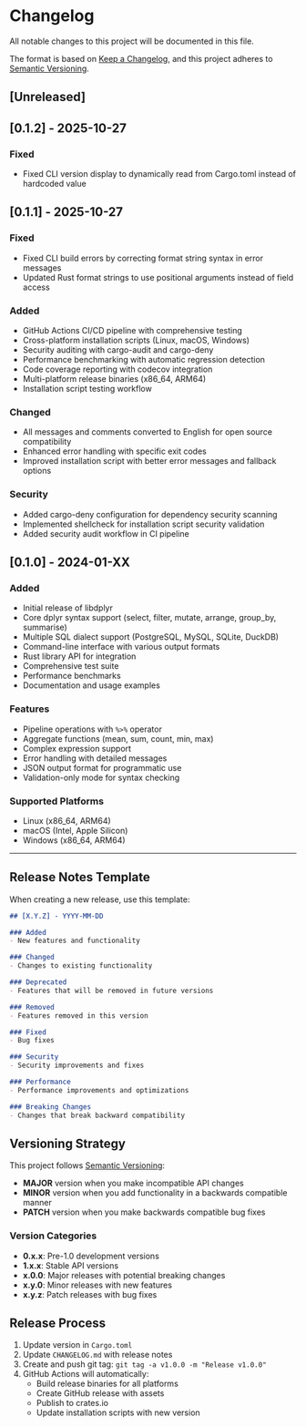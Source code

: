 # Changelog

All notable changes to this project will be documented in this file.

The format is based on [Keep a Changelog](https://keepachangelog.com/en/1.0.0/),
and this project adheres to [Semantic Versioning](https://semver.org/spec/v2.0.0.html).

## [Unreleased]

## [0.1.2] - 2025-10-27

### Fixed
- Fixed CLI version display to dynamically read from Cargo.toml instead of hardcoded value

## [0.1.1] - 2025-10-27

### Fixed
- Fixed CLI build errors by correcting format string syntax in error messages
- Updated Rust format strings to use positional arguments instead of field access

### Added
- GitHub Actions CI/CD pipeline with comprehensive testing
- Cross-platform installation scripts (Linux, macOS, Windows)
- Security auditing with cargo-audit and cargo-deny
- Performance benchmarking with automatic regression detection
- Code coverage reporting with codecov integration
- Multi-platform release binaries (x86_64, ARM64)
- Installation script testing workflow

### Changed
- All messages and comments converted to English for open source compatibility
- Enhanced error handling with specific exit codes
- Improved installation script with better error messages and fallback options

### Security
- Added cargo-deny configuration for dependency security scanning
- Implemented shellcheck for installation script security validation
- Added security audit workflow in CI pipeline

## [0.1.0] - 2024-01-XX

### Added
- Initial release of libdplyr
- Core dplyr syntax support (select, filter, mutate, arrange, group_by, summarise)
- Multiple SQL dialect support (PostgreSQL, MySQL, SQLite, DuckDB)
- Command-line interface with various output formats
- Rust library API for integration
- Comprehensive test suite
- Performance benchmarks
- Documentation and usage examples

### Features
- Pipeline operations with `%>%` operator
- Aggregate functions (mean, sum, count, min, max)
- Complex expression support
- Error handling with detailed messages
- JSON output format for programmatic use
- Validation-only mode for syntax checking

### Supported Platforms
- Linux (x86_64, ARM64)
- macOS (Intel, Apple Silicon)
- Windows (x86_64, ARM64)

---

## Release Notes Template

When creating a new release, use this template:

```markdown
## [X.Y.Z] - YYYY-MM-DD

### Added
- New features and functionality

### Changed
- Changes to existing functionality

### Deprecated
- Features that will be removed in future versions

### Removed
- Features removed in this version

### Fixed
- Bug fixes

### Security
- Security improvements and fixes

### Performance
- Performance improvements and optimizations

### Breaking Changes
- Changes that break backward compatibility
```

## Versioning Strategy

This project follows [Semantic Versioning](https://semver.org/):

- **MAJOR** version when you make incompatible API changes
- **MINOR** version when you add functionality in a backwards compatible manner
- **PATCH** version when you make backwards compatible bug fixes

### Version Categories

- **0.x.x**: Pre-1.0 development versions
- **1.x.x**: Stable API versions
- **x.0.0**: Major releases with potential breaking changes
- **x.y.0**: Minor releases with new features
- **x.y.z**: Patch releases with bug fixes

## Release Process

1. Update version in `Cargo.toml`
2. Update `CHANGELOG.md` with release notes
3. Create and push git tag: `git tag -a v1.0.0 -m "Release v1.0.0"`
4. GitHub Actions will automatically:
   - Build release binaries for all platforms
   - Create GitHub release with assets
   - Publish to crates.io
   - Update installation scripts with new version
